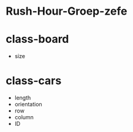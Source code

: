 # Rush-Hour-Groep-zefe

# class-board
- size

# class-cars
- length
- orientation
- row
- column
- ID
